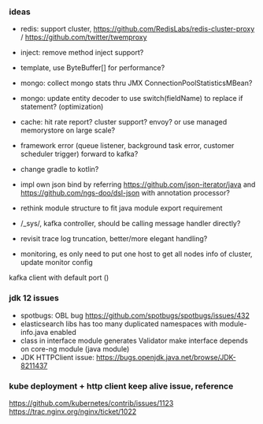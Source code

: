 ### ideas
* redis: support cluster, https://github.com/RedisLabs/redis-cluster-proxy / https://github.com/twitter/twemproxy
* inject: remove method inject support? 
* template, use ByteBuffer[] for performance?
* mongo: collect mongo stats thru JMX ConnectionPoolStatisticsMBean?
* mongo: update entity decoder to use switch(fieldName) to replace if statement? (optimization)
* cache: hit rate report? cluster support? envoy? or use managed memorystore on large scale?
* framework error (queue listener, background task error, customer scheduler trigger) forward to kafka?

* change gradle to kotlin?
* impl own json bind by referring https://github.com/json-iterator/java and https://github.com/ngs-doo/dsl-json with annotation processor?
* rethink module structure to fit java module export requirement

* /_sys/, kafka controller, should be calling message handler directly?
* revisit trace log truncation, better/more elegant handling?
* monitoring, es only need to put one host to get all nodes info of cluster, update monitor config

kafka client with default port ()

### jdk 12 issues
* spotbugs: OBL bug https://github.com/spotbugs/spotbugs/issues/432  
* elasticsearch libs has too many duplicated namespaces with module-info.java enabled
* class in interface module generates Validator make interface depends on core-ng module (java module)
* JDK HTTPClient issue: https://bugs.openjdk.java.net/browse/JDK-8211437

### kube deployment + http client keep alive issue, reference
https://github.com/kubernetes/contrib/issues/1123
https://trac.nginx.org/nginx/ticket/1022
